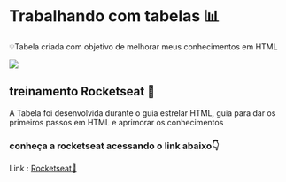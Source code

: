 <h1>Trabalhando com tabelas 📊</h1>

<p>💡Tabela criada com objetivo de melhorar meus conhecimentos em HTML</p>
<img src ="https://user-images.githubusercontent.com/89174923/159178929-b8077392-97c6-4272-a95c-c81d2f11c5e7.PNG" />

 <h2> treinamento Rocketseat 🚀</h2>
 <p> A Tabela foi desenvolvida durante o guia estrelar HTML, guia para dar os primeiros passos em HTML e aprimorar os conhecimentos</p>
 <h3> conheça a rocketseat acessando o link abaixo👇 </h3>
 
 <p>Link : <a href="https://rocketseat.com"> Rocketseat🚀</a></p>
